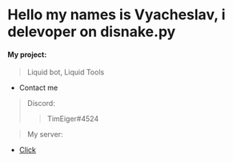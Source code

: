 # Hello my names is Vyacheslav, i delevoper on disnake.py
#### My project:
> Liquid bot, Liquid Tools

 - Contact me
>
>   Discord:  
>>    TimEiger#4524
>>    


> My server:

  - [Click](https://discord.gg/Tk9R9CH8Z3)
